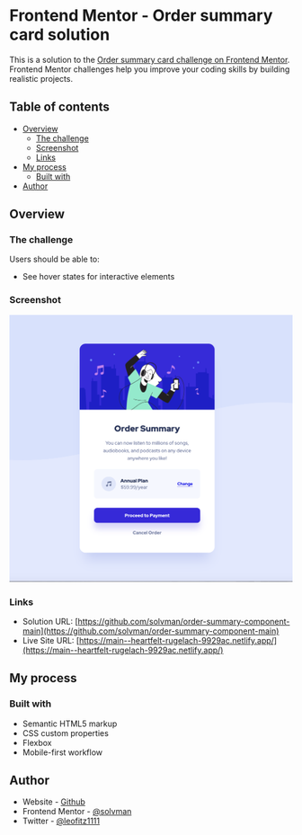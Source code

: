 # Frontend Mentor - Order summary card solution

This is a solution to the [Order summary card challenge on Frontend Mentor](https://www.frontendmentor.io/challenges/order-summary-component-QlPmajDUj). Frontend Mentor challenges help you improve your coding skills by building realistic projects.

## Table of contents

- [Overview](#overview)
  - [The challenge](#the-challenge)
  - [Screenshot](#screenshot)
  - [Links](#links)
- [My process](#my-process)
  - [Built with](#built-with)
- [Author](#author)

## Overview

### The challenge

Users should be able to:

- See hover states for interactive elements

### Screenshot

![](./screenshot.png)

### Links

- Solution URL: [https://github.com/solvman/order-summary-component-main](https://github.com/solvman/order-summary-component-main)
- Live Site URL: [https://main--heartfelt-rugelach-9929ac.netlify.app/](https://main--heartfelt-rugelach-9929ac.netlify.app/)

## My process

### Built with

- Semantic HTML5 markup
- CSS custom properties
- Flexbox
- Mobile-first workflow

## Author

- Website - [Github](https://github.com/solvman)
- Frontend Mentor - [@solvman](https://www.frontendmentor.io/profile/solvman)
- Twitter - [@leofitz1111](https://twitter.com/leofitz1111)
